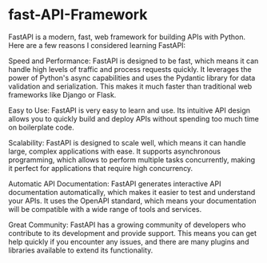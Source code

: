 ﻿# fast-API-Framework
FastAPI is a modern, fast, web framework for building APIs with Python. Here are a few reasons I considered learning FastAPI:

Speed and Performance: FastAPI is designed to be fast, which means it can handle high levels of traffic and process requests quickly. It leverages the power of Python's async capabilities and uses the Pydantic library for data validation and serialization. This makes it much faster than traditional web frameworks like Django or Flask.

Easy to Use: FastAPI is very easy to learn and use. Its intuitive API design allows you to quickly build and deploy APIs without spending too much time on boilerplate code.

Scalability: FastAPI is designed to scale well, which means it can handle large, complex applications with ease. It supports asynchronous programming, which allows to perform multiple tasks concurrently, making it perfect for applications that require high concurrency.

Automatic API Documentation: FastAPI generates interactive API documentation automatically, which makes it easier to test and understand your APIs. It uses the OpenAPI standard, which means your documentation will be compatible with a wide range of tools and services.

Great Community: FastAPI has a growing community of developers who contribute to its development and provide support. This means you can get help quickly if you encounter any issues, and there are many plugins and libraries available to extend its functionality.

